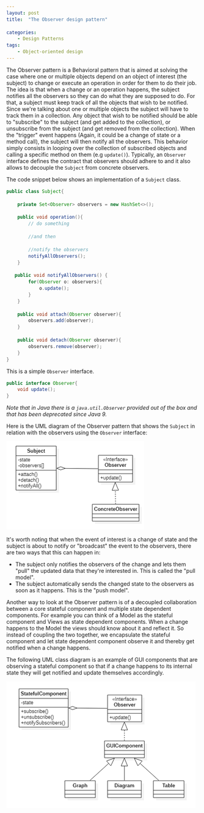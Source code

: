 ```yaml
---
layout: post
title:  "The Observer design pattern"

categories: 
    - Design Patterns
tags:
    - Object-oriented design
---
```



The Observer pattern is a Behavioral pattern that is aimed at solving the case where one or multiple objects depend on an object of interest (the subject) to change or execute an operation in order for them to do their job. The idea is that when a change or an operation happens, the subject notifies all the observers so they can do what they are supposed to do. For that, a subject must keep track of all the objects that wish to be notified. Since we're talking about one or multiple objects the subject will have to track them in a collection. Any object that wish to be notified should be able to "subscribe" to the subject (and get added to the collection), or unsubscribe from the subject (and get removed from the collection). When the "trigger" event happens (Again, it could be a change of state or a method call), the subject will then notify all the observers. This behavior simply consists in looping over the collection of subscribed objects and calling a specific method on them (e.g `update()`). Typically, an `Observer` interface defines the contract that observers should adhere to and it also allows to decouple the `Subject` from concrete observers.

The code snippet below shows an implementation of a `Subject` class.

```java
public class Subject{

    private Set<Observer> observers = new HashSet<>();

    public void operation(){
        // do something
        
        //and then

        //notify the observers
        notifyAllObservers();
    }

   public void notifyAllObservers() {
		for(Observer o: observers){
			o.update();
		}
	}
    
    public void attach(Observer observer){
        observers.add(observer);
    }

    public void detach(Observer observer){
        observers.remove(observer);
    }
}
```
This is a simple `Observer` interface. 
```java
public interface Observer{
    void update();
}
```
_Note that in Java there is a `java.util.Observer` provided out of the box and that has been deprecated since Java 9._

Here is the UML diagram of the Observer pattern that shows the `Subject` in relation with the observers using the `Observer` interface:

![Observer Design Pattern Diagram](/images/blog/design-patterns-observer/design_patterns_observer_diagram_1.png)

It's worth noting that when the event of interest is a change of state and the subject is about to notify or "broadcast" the event to the observers, there are two ways that this can happen in:
- The subject only notifies the observers of the change and lets them "pull" the updated data that they're interested in. This is called the "pull model".
- The subject automatically sends the changed state to the observers as soon as it happens. This is the "push model".

Another way to look at the Observer pattern is of a decoupled collaboration between a core stateful component and multiple state dependent components. For example you can think of a Model as the stateful component and Views as state dependent components. When a change happens to the Model the views should know about it and reflect it. So instead of coupling the two together, we encapsulate the stateful component and let state dependent component observe it and thereby get notified when a change happens. 

The following UML class diagram is an example of GUI components that are observing a stateful component so that if a change happens to its internal state they will get notified and update themselves accordingly.

![Observer design pattern example diagram](/images/blog/design-patterns-observer/design_patterns_observer_diagram_2.png)
